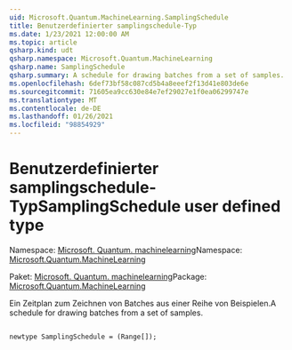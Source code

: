 ```yaml
---
uid: Microsoft.Quantum.MachineLearning.SamplingSchedule
title: Benutzerdefinierter samplingschedule-Typ
ms.date: 1/23/2021 12:00:00 AM
ms.topic: article
qsharp.kind: udt
qsharp.namespace: Microsoft.Quantum.MachineLearning
qsharp.name: SamplingSchedule
qsharp.summary: A schedule for drawing batches from a set of samples.
ms.openlocfilehash: 6def73bf58c087cd5b4a8eeef2f13d41e803de6e
ms.sourcegitcommit: 71605ea9cc630e84e7ef29027e1f0ea06299747e
ms.translationtype: MT
ms.contentlocale: de-DE
ms.lasthandoff: 01/26/2021
ms.locfileid: "98854929"
---
```

# <a name="samplingschedule-user-defined-type"></a><span data-ttu-id="fab5b-102">Benutzerdefinierter samplingschedule-Typ</span><span class="sxs-lookup"><span data-stu-id="fab5b-102">SamplingSchedule user defined type</span></span>

<span data-ttu-id="fab5b-103">Namespace: [Microsoft. Quantum. machinelearning](xref:Microsoft.Quantum.MachineLearning)</span><span class="sxs-lookup"><span data-stu-id="fab5b-103">Namespace: [Microsoft.Quantum.MachineLearning](xref:Microsoft.Quantum.MachineLearning)</span></span>

<span data-ttu-id="fab5b-104">Paket: [Microsoft. Quantum. machinelearning](https://nuget.org/packages/Microsoft.Quantum.MachineLearning)</span><span class="sxs-lookup"><span data-stu-id="fab5b-104">Package: [Microsoft.Quantum.MachineLearning](https://nuget.org/packages/Microsoft.Quantum.MachineLearning)</span></span>


<span data-ttu-id="fab5b-105">Ein Zeitplan zum Zeichnen von Batches aus einer Reihe von Beispielen.</span><span class="sxs-lookup"><span data-stu-id="fab5b-105">A schedule for drawing batches from a set of samples.</span></span>

```qsharp

newtype SamplingSchedule = (Range[]);
```

